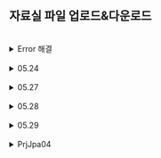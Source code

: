 <h2>자료실 파일 업로드&다운로드</h2>
<br>
<details>
  <summary>
    Error 해결
  </summary>
  <ul dir="auto">
  <li>NULL을 ("SPRING"."FILES"."FILENAME") 안에 삽입할 수 없습니다</li>
  <ol>
    <li>if문 + 연산자</li>
    files insert 문제로 null이 넘어와도 fileList에 저장 하지 않게 함<br><br>
    -> if(!fileName.trim().equals("") || fileName != null ) <br>
    (공백을 제거했을 때 equals가 아니거나 파일이름이 null이 아닐 때)
    
  </ol>
    
</details>

<br>
<details>
  <summary>
    05.24
  </summary>
  <ul dir="auto">
    <br>
    
    파일전송 : server <-> client
      프로토콜 file transfer protocol
         파일 전송을 위한 프로그램 별도 필요
        Filezilla, 알 ftp등의 ftp client (ftp = 채팅 같은 ..)
    
    
    http 방식 : fiel upload
                     download
    
    parameter type text : string
    client                -> server
    
    
    browser에서 사용 가능하나 웹사이트 적용 어려움
    ------------------------------------------
    http 전송방식
    GET(a tag)는 주소줄에 data를 저장해서 전송
     주소줄 용량 작음 - 파일 전송x
    
    POST는 용량 제한 없이 파일 전송 가능
     http protocol : 1.1 이상 
    
    
    binary data 전송 시 추가 속성
    - enctype="multipart/form-data"
    
    파일을 	보내는 client 소스 : html
    <form action="파일처리 controller" method="POST"
        enctype="multipart/form-data">
     <input type = "file" name="file1" />
     <input type = "file" name="file2" />
     <input type = "file" name="file3" />
    
     <input type = "file" name="files" multiple /> <!-- 여러개 동시-->
     <input type = "submit" />
    </form>
    
    업로드된 data를 서버에 저장하는 법
     : 서버 언어가 지원되야 가능
        old = asp, php, js 초기ver -> 별도 lib 도움 받아 저장
        new = java, C#은 언어차원에서 저장 기능 있음
              jsp는 lib 도움 받아 처리
    
    
    
    3. 파일 저장 위치 - 다운로드 코딩이 달라짐 (보안 고려)
      1)
      2)
    
    
    4. 저장된 파일정보를 db에 저장하는 법 (db 고려)
      1) 파일 자체를 db안에 저장 방식 - multimedia db(박물관, 영화관 ..)
         db column : blob (binary large obj) 블랍 :  실제 이진 data 저장
    
         Oracle BLOB = 4GB -> 여기에 file data(이진 data) 자체를 column에 저장
         => 문제 : insert에 value를 넣을 때 lib 도움을 받아 저장하는데,
                  values (to_BLOB(data), ...)
                  commit;
                 -> insert 시 insert가 완료될때까지 db table에 lock걸림 (다른사람이 select 못 함)
    
    	전문적인 멀티미디어 db에만 blob 사용해야함
    
      2) 일반적인 홈페이지에서는 파일은 별도 폴더에 저장
          db에는 파일 이름과 위치등 정보 저장
    
    
    5. download 
    
    6. 파일명 중복처리 방법
    
</details>
<br>
<details>
  <summary>
    05.27
  </summary>
  <ul dir="auto">
    <br>

    1. 자료실 파일 정보 저장(Files)을 위한 오라클 함수 생성 (INSERT ALL)
    
    CREATE FUNCTION GET_FILENUM
    RETURN 
        NUMBER
    AS
        NUM NUMBER;
    BEGIN
        SELECT FILENUM_SEQ.NEXTVAL
        INTO NUM
        FROM DUAL;
    
        RETURN NUM;
    END;
    /

    --> 호출될 때마다 FILENUM_SEQ 의 다음 값 반환.

    
    CREATE SEQUENCE FILENUM_SEQ;

    /*
    CREATE FUNCTION GET_FILENUM
    RETURN 
        NUMBER
    AS
        NUM1 NUMBER;
    BEGIN
        SELECT  (SELECT NVL(MAX(file_num),0)+1 FROM FILES)
         INTO   NUM1
         FROM DUAL;
     
         RETURN NUM1;
     
    END;
    /

    */



    SET SERVEROUTPUT ON
    DECLARE
        v_return NUMBER;
    BEGIN
        v_return := get_filenum(); 
        DBMS_OUTPUT.PUT_LINE('v_Return = ' || v_Return);
    END;
    /



    2. XML에서 Insert All 사용
    
    <insert id="setFileWrite">
      <foreach collection="fileList" item="file"
              index="i"
              open="INSERT ALL"
              close="SELECT * FROM DUAL"
              separator=" ">
          INTO FILES VALUES (
              GET_FILENUM(),
              (SELECT MAX(BNO) FROM BOARD),
              #{file.filename},
              #{file.fileext},
              #{file.sfilename}
          )
      </foreach>
    </insert>

    --> 파일 정보가 fileList의 리스트 형태로 제공, 각 파일마다 INTO FILES VALUES 절을 통해 삽입.
        GET_FILENUM() 함수를 사용하는 Oracle, STS 둘 다 동일. 차이점은 MyBatis에서 foreach 구문 사용.


    <기본적인 함수 문법>
      CREATE FUNCTION function_name
      RETURN 
          return_datatype
      IS | AS
         [declaration_section]
      BEGIN
         executable_section
         [EXCEPTION
         exception_section]
      END [function_name];


</details>
<br>
<details>
  <summary>
    05.28
  </summary>
  <ul dir="auto">
    <br>
    <li>Spring 공홈 JPA 참조 사이트 : https://spring.io/projects/spring-data-jpa#samples</li>

  
    
</details>
<br>
<details>
  <summary>
    05.29
  </summary>
  <ul dir="auto">
    <br>

    

</details>
<br>
<details>
  <summary>
    PrjJpa04
  </summary>
  <ul dir="auto">
    <br>

    content-type : text/html;charset=UTF-8  = mime type
    
